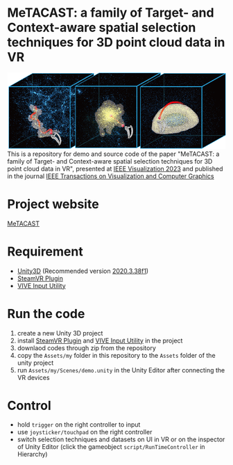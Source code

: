 MeTACAST: a family of Target- and Context-aware spatial selection techniques for 3D point cloud data in VR
======
![MeTACAST_Image](https://github.com/LixiangZhao98/MeTACAST/blob/master/Assets/my/pic/MeTACAST.png "MeTACAST_Image")
This is a repository for demo and source code of the paper "MeTACAST: a family of Target- and Context-aware spatial selection techniques for 3D point cloud data in VR", presented at [IEEE Visualization 2023](https://ieeevis.org/year/2023/welcome "VIS2023") and published in the journal [IEEE Transactions on Visualization and Computer Graphics](https://ieeexplore.ieee.org/xpl/RecentIssue.jsp?punumber=2945 "TVCG")

# Project website
[MeTACAST](https://tobias.isenberg.cc/VideosAndDemos/Zhao2024MTC "MeTACAST")

# Requirement
* [Unity3D](https://unity3d.com/get-unity/download "Unity download") (Recommended version [2020.3.38f1](https://unity.cn/releases/lts/2020 "Unity3D 2020.3.38f1"))
* [SteamVR Plugin](https://assetstore.unity.com/packages/tools/integration/steamvr-plugin-32647 "SteamVR Plugin")
* [VIVE Input Utility](https://assetstore.unity.com/packages/tools/integration/vive-input-utility-64219 "VIVE Input Utility")

# Run the code
1. create a new Unity 3D project
2. install [SteamVR Plugin](https://assetstore.unity.com/packages/tools/integration/steamvr-plugin-32647 "SteamVR Plugin") and [VIVE Input Utility](https://assetstore.unity.com/packages/tools/integration/vive-input-utility-64219 "VIVE Input Utility") in the project
3. downlaod codes through zip from the repository
4. copy the `Assets/my` folder in this repository to the `Assets` folder of the unity project
5. run `Assets/my/Scenes/demo.unity` in the Unity Editor after connecting the VR devices

# Control
* hold `trigger` on the right controller to input
* use `joysticker/touchpad` on the right controller
* switch selection techniques and datasets on UI in VR or on the inspector of Unity Editor (click the gameobject `script/RunTimeController` in Hierarchy)